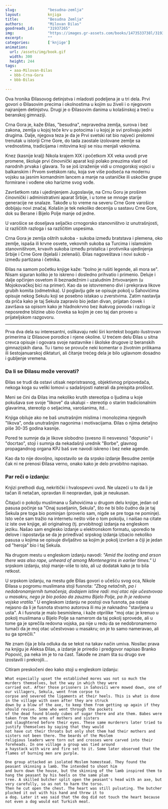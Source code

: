 ```yaml
---
slug:              "besudna-zemlja"
layout:            knjiga
title:             "Besudna Zemlja"
authors:           "Milovan Đilas"
goodreads_id:      "31937265"
img:               "https://images.gr-assets.com/books/1473533738l/31937265.jpg"
excerpt:           ""
categories:        ['knjige']
animation:
  url: /assets/img/book.gif
  width: 300
  height: 244
tags:
  - aaa-Milovan-Đilas
  - bbb-Crna-Gora
  - bbb-Đilas
    
---
```


Ova hronika Đilasovog detinjstva i mladosti podeljena je u tri dela. Prvi govori o Đilasovim precima i okolnostima u 
kojim su živeli i o njegovom najranijem detinjstvu. Drugi je o Đilasovim danima u kolašinskoj a treći u beranskoj gimnaziji.

Crna Gora je, kaže Đilas, "besudna", nepravedna zemlja, surova i bez zakona, zemlja u kojoj teče krv u potocima i u 
kojoj je svi prolivaju jedni drugima. Dalje, njegova teza je da je Prvi svetski rat bio najveći prelomni trenutak u 
istoriji Crne Gore, do tada zaostale izolovane zemlje sa vrednostima, tradicijama i mitovima koji se nisu menjali vekovima.

Knez (kasnije kralj) Nikola krajem XIX i početkom XX veka uvodi prve promene, školuje prvi činovnički aparat koji polako 
preuzima vlast od narodnih prvaka i glavara. To se još izraženije vidi u crnogorskoj vojsci u balkanskim i Prvom svetskom 
ratu, koja sve više podseća na modernu vojsku sa jasnim komandnim lancem a manje na ustaničke ili uskočke grupe formirane 
i vođene oko harizme svog vođe.

Završetkom rata i ujedinjenjem Jugoslavije, na Crnu Goru je proširen činovnički i administrativni aparat Srbije, i u tome 
se mnoge starije generacije ne snalaze. Takođe u to vreme na severu Crne Gore varošice dobijaju novi značaj. Kolašin je 
tek nekoliko decenija u sastavu Crne Gore, dok su Berane i Bijelo Polje manje od jedne.

U varošice se doseljava seljačko crnogorsko stanovništvo iz unutrašnjosti, iz različitih razloga i sa različitim uspesima.

Crna Gora je zemlja oštrih sukoba - sukoba između bratstava i plemena, oko zemlje, ispaša ili krvne osvete, vekovnih 
sukoba sa Turcima i islamskim stanovništvom, krvavih sukoba između pristalica i protivnika ujedinjenja Srbije i Crne 
Gore (bjelaši i zelenaši). Đilas nagoveštava i novi sukob - između partizana i četnika.

Đilas na samom početku knjige kaže: "bolno je rušiti legende, ali mora se". Nisam siguran koliko je to iskreno i dosledno 
prihvatio i primenio. Deluje i dalje opčinjen osvetom ili beznadežnim i uzaludnim žrtvovanjem (u Mojokovačkoj bici na 
primer). Kao da se istovremeno divi i prekorava likove grubih komita (odmetnika). U poglavlju gde se opisuje pokolj u 
Šahovićima opisuje nekog Sekulu koji se posebno istakao u zverstvima. Zatim nastavlja da priča kako je taj Sekula zapravio 
bio jedan divan, prijatan čovek i završava sa opisom kako je hladnokrvno bez ikakvog povoda i razloga iz neposredne 
blizine ubio čoveka sa kojim je ceo taj dan proveo u prijateljskom razgovoru.

***

Prva dva dela su interesantni, oslikavaju neki širi kontekst bogato ilustrovan primerima iz Đilasove porodice i njene 
okoline. U trećem delu Đilas u sitna crevca opisuje i ogovara svoje nastavnike i školske drugove iz beranskih 
gimnazijskih dana. Tu i tamo se provuče neki komentar o životnim prilikama ili šestojanuarskoj diktaturi, ali čitanje 
trećeg dela je bilo uglavnom dosadno i gubljenje vremena.

### Da li se Đilasu može verovati?

Đilas se trudi da ostavi utisak nepristrasnog, objektivnog pripovedača, nekoga koga su veliki lomovi u sadašnjosti 
naterali da preispita prošlost.

Meni se čini da Đilas ima nekoliko krutih stereotipa o ljudima u koje pokušava sve svoje "likove" da ukalupi - stereotip 
o starim tradicionalnim glavarima, stereotip o seljacima, varošanima, itd...

Knjiga obiluje ako ne baš unutrašnjim mislima i monolozima njegovih "likova", onda unutrašnjim nagonima i motivacijama. 
Đilas o njima detaljno piše 30-35 godina kasnije.

Pored te sumnje da je likove slobodno (svesno ili nesvesno) "dopunio" i "docrtao", stoji i sumnja da nekadašnji 
urednik "Borbe", glavnog propagandnog organa KPJ baš sve navodi iskreno i bez neke agende.

Kao da to nije dovoljno, ispostavilo se da srpsko izdanje Besudne zemlje čak ni ne prenosi Đilasa verno, onako kako je 
delo prvobitno napisao.


### Par reči o izdanju:

Knjizi prethodi dug, nekritički i hvalospevni uvod. Ne ulazeći u to da li je tačan ili netačan, opravdan ili neopravdan, 
ipak je neukusan.

Čitajući o pokolju muslimana u Šahovićima u drugom delu knjige, jedan od pasusa počinje sa "Onaj suseljanin, Sekula", što 
ne bi bilo čudno da je taj Sekula pre toga bio pominjan (proverio sam, nigde se pre toga ne pominje). Isto veče sam 
tražio na internetu nešto više o tom pokolju, i naišao na citate iz iste ove knjige, ali originalnog (tj. prvobitnog) 
izdanja na engleskom jeziku. Našao sam englesko izdanje u elektronskom formatu, uporedio te delove i ispostavlja se da 
je priređivač srpskog izdanja izbacio nekoliko pasusa u kojima se opisuje divljaštvo sa kojim je pokolj izvršen a čiji 
je jedan od "heroja" bio i taj Sekula. 

Na drugom mestu u engleskom izdanju navodi: *"Amid the looting and arson there was also rape, unheard of among Montenegrins 
in earlier times."* U srpskom izdanju, stoji manje-više to isto, ali uz dodatak kako je to bila retkost.

U srpskom izdanju, na mestu gde Đilas govori o učešću svog oca, Nikole Đilasa u pogromu muslimana stoji fusnota: *"Zbog 
netačnih, pa i nedobronamjernih tumačenja, dodajem istine radi: moj otac nije učestvovao u masakru, nego je bio pošao da 
zauzmu Bijelo Polje, pa ih je redovna vojska vratila."* U engleskom izdanju ne postoji ova fusnota, pa ostaje nejasno da 
li je fusnota stvarno autorova ili mu je naknadno "stavljena u usta". A i fusnota je malo besmislena, i kaže 
otprilike "moj otac je krenuo u pokolj muslimana u Bijelo Polje sa namerom da taj pokolj sprovede, ali u tome ga je 
sprečila redovna vojska, pa nije u redu da se nedobronamerno tumači da je moj otac učestvovao u masakru; on je to samo 
nameravao, ali su ga sprečili."

Ne znam čija je bila odluka da se tekst na takav način umiva. Nosilac prava na knjigu je Aleksa Đilas, a izdanje je 
priredio i predgovor napisao Branko Popović, pa neka im je to na čast. Takođe ne znam šta su drugo sve izostavili i prekrojili...

Citiram preskočeni deo kako stoji u engleskom izdanju:

    What especially upset the established mores was not so much the murders themselves, but the way in which they were 
    carried out. After those prisoners in Šahovići were mowed down, one of our villagers, Sekula, went from corpse to 
    corpse and severed the ligaments at their heels. This is what is done in the village with oxen after they are struck 
    down by a blow of the ахe, to keep them from getting up again if they should revive. Some who went through the pockets 
    of the dead found bloody cubes of sugar there and ate them. Babes were taken from the arms of mothers and sisters 
    and slaughtered before their eyes. These same murderers later tried to justify themselves by saying that they would 
    not have cut their throats but only shot them had their mothers and sisters not been there. The beards of the Moslem 
    religious leaders were torn out and crosses were carved into their foreheads. In one village a group was tied around 
    a haystack with wire and fire set to it. Some later observed that the flames of burning men are purple. 

    One group attacked an isolated Moslem homestead. They found the peasant skinning a lamb. The intended to shoot him 
    and burn down the house, but the skinning of the lamb inspired them to hang the peasant by his heels on the same plum 
    tree. A skilled butcher split open the peasant's head with an axe, but very carefully, so as not to harm the torso. 
    Then he cut open the chest. The heart was still pulsating. The butcher plucked it out with his hand and threw it to 
    a dog. Later it was said that the dog did not touch the heart because not even а dog would eat Turkish meat.

